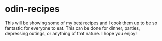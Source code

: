 # odin-recipes
This will be showing some of my best recipes and I cook them up to be so fantastic for everyone to eat. This can be done for dinner, parties, depressing outings, or anything of that nature. I hope you enjoy!
